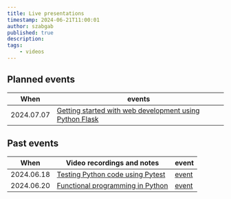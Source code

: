 ```yaml
---
title: Live presentations
timestamp: 2024-06-21T11:00:01
author: szabgab
published: true
description:
tags:
    - videos
---
```


## Planned events

| When       | events                                                                                                          |
| ---------- | --------------------------------------------------------------------------------------------------------------- |
| 2024.07.07 | [Getting started with web development using Python Flask](https://www.meetup.com/code-mavens/events/301574483/) |


## Past events

| When       | Video recordings and notes                                                                               |  event                                                        |
| ---------- | -------------------------------------------------------------------------------------------------------- | ------------------------------------------------------------- |
| 2024.06.18 | [Testing Python code using Pytest](https://python.code-maven.com/testing-python-code-with-pytest)        | [event](https://www.meetup.com/code-mavens/events/301363070/) |
| 2024.06.20 | [Functional programming in Python](https://python.code-maven.com/functional-programming-in-python)       | [event](https://www.meetup.com/code-mavens/events/301395323/) |


